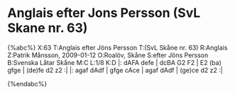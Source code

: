 # Anglais efter Jons Persson (SvL Skane nr. 63)

{%abc%}
X:63
T:Anglais efter Jöns Persson
T:(SvL Skåne nr. 63)
R:Anglais
Z:Patrik Månsson, 2009-01-12
O:Roalöv, Skåne
S:efter Jöns Persson
B:Svenska Låtar Skåne
M:C
L:1/8
K:D
|: dAFA defe | dcBA G2 F2 | E2 (ba) gfge | (de)fe d2 z2 :|
|: agaf dAdf | gfge cAce | agaf dAdf | (ge)ce d2 z2 :|


{%endabc%}

